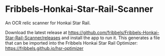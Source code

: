 # Fribbels-Honkai-Star-Rail-Scanner

An OCR relic scanner for Honkai Star Rail.

Download the latest release at https://github.com/fribbels/Fribbels-Honkai-Star-Rail-Scanner/releases and install the app to run it. This generates a file that can be imported into the Fribbels Honkai Star Rail Optimizer: https://fribbels.github.io/hsr-optimizer